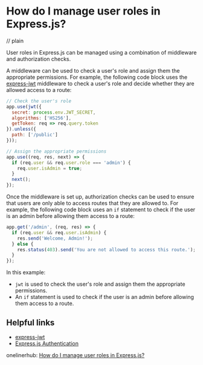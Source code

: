 # How do I manage user roles in Express.js?
// plain

User roles in Express.js can be managed using a combination of middleware and authorization checks.

A middleware can be used to check a user's role and assign them the appropriate permissions. For example, the following code block uses the [express-jwt](https://github.com/auth0/express-jwt) middleware to check a user's role and decide whether they are allowed access to a route:

```javascript
// Check the user's role
app.use(jwt({
  secret: process.env.JWT_SECRET,
  algorithms: ['HS256'],
  getToken: req => req.query.token
}).unless({
  path: ['/public']
}));

// Assign the appropriate permissions
app.use((req, res, next) => {
  if (req.user && req.user.role === 'admin') {
    req.user.isAdmin = true;
  }
  next();
});
```

Once the middleware is set up, authorization checks can be used to ensure that users are only able to access routes that they are allowed to. For example, the following code block uses an `if` statement to check if the user is an admin before allowing them access to a route:

```javascript
app.get('/admin', (req, res) => {
  if (req.user && req.user.isAdmin) {
    res.send('Welcome, Admin!');
  } else {
    res.status(403).send('You are not allowed to access this route.');
  }
});
```

In this example:

- `jwt` is used to check the user's role and assign them the appropriate permissions.
- An `if` statement is used to check if the user is an admin before allowing them access to a route.

## Helpful links

- [express-jwt](https://github.com/auth0/express-jwt)
- [Express.js Authentication](https://expressjs.com/en/guide/authentication.html)

onelinerhub: [How do I manage user roles in Express.js?](https://onelinerhub.com/expressjs/how-do-i-manage-user-roles-in-express-js)